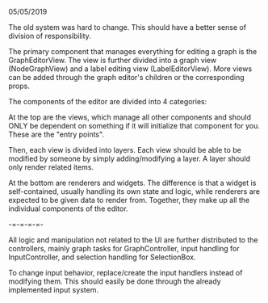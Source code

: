 05/05/2019

The old system was hard to change. This should have a better sense of division of responsibility.

The primary component that manages everything for editing a graph is the GraphEditorView. The view is further divided into a graph view (NodeGraphView) and a label editing view (LabelEditorView). More views can be added through the graph editor's children or the corresponding props.

The components of the editor are divided into 4 categories:

At the top are the views, which manage all other components and should ONLY be dependent on something if it will initialize that component for you. These are the "entry points".

Then, each view is divided into layers. Each view should be able to be modified by someone by simply adding/modifying a layer. A layer should only render related items.

At the bottom are renderers and widgets. The difference is that a widget is self-contained, usually handling its own state and logic, while renderers are expected to be given data to render from. Together, they make up all the individual components of the editor.

-=-=-=-=-

All logic and manipulation not related to the UI are further distributed to the controllers, mainly graph tasks for GraphController, input handling for InputController, and selection handling for SelectionBox.

To change input behavior, replace/create the input handlers instead of modifying them. This should easily be done through the already implemented input system.